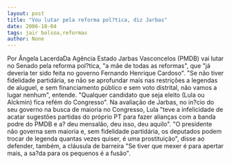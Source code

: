 ```yaml
---
layout: post
title: "Vou lutar pela reforma pol?tica, diz Jarbas"
date: 2006-10-04
tags: jair bolsoa,reformas
author: None
---
```

Por Ângela LacerdaDa Agência Estado
Jarbas Vasconcelos (PMDB) vai lutar no Senado pela reforma pol?tica, \"a mãe de todas as reformas\", que \"já deveria ter sido feita no governo Fernando Henrique Cardoso\".
\"Se não tiver fidelidade partidária, se não se aprofundar mais nas restrições a legendas de aluguel, e sem financiamento público e sem voto distrital, não vamos a lugar nenhum\", entende. 
\"Qualquer candidato que seja eleito (Lula ou Alckmin) fica refém do Congresso\".
Na avaliação de Jarbas, no in?cio do seu governo na busca de maioria no Congresso, Lula \"teve a infelicidade de acatar sugestões partidas do próprio PT para fazer alianças com a banda podre do PMDB e a? deu mensalão, deu isso, deu aquilo\". 
\"O presidente não governa sem maioria e, sem fidelidade partidária, os deputados podem trocar de legenda quantas vezes quiser, é uma prostituição\", disse ao defender, também, a cláusula de barreira \"Se tiver que mexer é para apertar mais, a sa?da para os pequenos é a fusão\". 